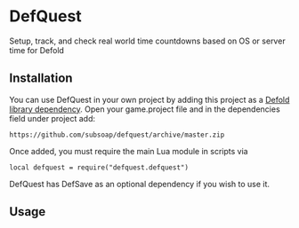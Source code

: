 # DefQuest
Setup, track, and check real world time countdowns based on OS or server time for Defold

## Installation
You can use DefQuest in your own project by adding this project as a [Defold library dependency](http://www.defold.com/manuals/libraries/). Open your game.project file and in the dependencies field under project add:

	https://github.com/subsoap/defquest/archive/master.zip
  
Once added, you must require the main Lua module in scripts via

```
local defquest = require("defquest.defquest")
```

DefQuest has DefSave as an optional dependency if you wish to use it.

## Usage

##